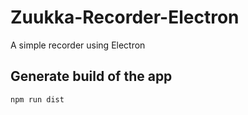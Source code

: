 ﻿# Zuukka-Recorder-Electron

A simple recorder using Electron 

## Generate build of the app

`npm run dist`
